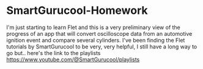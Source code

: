 # SmartGurucool-Homework

I'm just starting to learn Flet and this is a very preliminary view of the progress of an app that will convert oscilloscope data from an automotive ignition event and compare several cylinders.  I've been finding the Flet tutorials by SmartGurucool to be very, very helpful, I still have a long way to go but..   here's the link to the playlists https://www.youtube.com/@SmartGurucool/playlists
